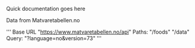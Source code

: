 Quick documentation goes here





Data from Matvaretabellen.no

'''
Base URL "https://www.matvaretabellen.no/api"
Paths:   "/foods"
       "/data"
Query: "?language=no&version=73"
'''